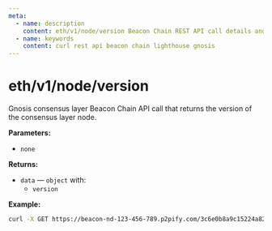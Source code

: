 ```yaml
---
meta:
  - name: description
    content: eth/v1/node/version Beacon Chain REST API call details and examples.
  - name: keywords
    content: curl rest api beacon chain lighthouse gnosis
---
```


# eth/v1/node/version

Gnosis consensus layer Beacon Chain API call that returns the version of the consensus layer node.

**Parameters:**

* `none`

**Returns:**

* `data` — `object` with:
  * `version`

**Example:**

``` sh
curl -X GET https://beacon-nd-123-456-789.p2pify.com/3c6e0b8a9c15224a8228b9a98ca1531d/eth/v1/node/version
```

